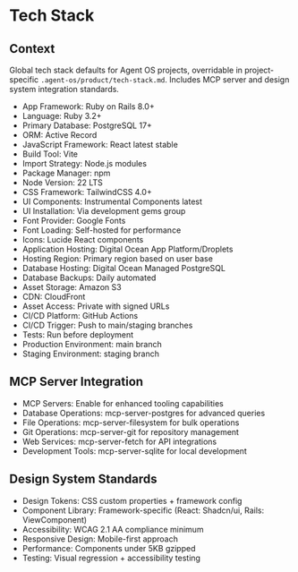 # Tech Stack

## Context

Global tech stack defaults for Agent OS projects, overridable in project-specific `.agent-os/product/tech-stack.md`. Includes MCP server and design system integration standards.

- App Framework: Ruby on Rails 8.0+
- Language: Ruby 3.2+
- Primary Database: PostgreSQL 17+
- ORM: Active Record
- JavaScript Framework: React latest stable
- Build Tool: Vite
- Import Strategy: Node.js modules
- Package Manager: npm
- Node Version: 22 LTS
- CSS Framework: TailwindCSS 4.0+
- UI Components: Instrumental Components latest
- UI Installation: Via development gems group
- Font Provider: Google Fonts
- Font Loading: Self-hosted for performance
- Icons: Lucide React components
- Application Hosting: Digital Ocean App Platform/Droplets
- Hosting Region: Primary region based on user base
- Database Hosting: Digital Ocean Managed PostgreSQL
- Database Backups: Daily automated
- Asset Storage: Amazon S3
- CDN: CloudFront
- Asset Access: Private with signed URLs
- CI/CD Platform: GitHub Actions
- CI/CD Trigger: Push to main/staging branches
- Tests: Run before deployment
- Production Environment: main branch
- Staging Environment: staging branch

## MCP Server Integration

- MCP Servers: Enable for enhanced tooling capabilities
- Database Operations: mcp-server-postgres for advanced queries
- File Operations: mcp-server-filesystem for bulk operations
- Git Operations: mcp-server-git for repository management
- Web Services: mcp-server-fetch for API integrations
- Development Tools: mcp-server-sqlite for local development

## Design System Standards

- Design Tokens: CSS custom properties + framework config
- Component Library: Framework-specific (React: Shadcn/ui, Rails: ViewComponent)
- Accessibility: WCAG 2.1 AA compliance minimum
- Responsive Design: Mobile-first approach
- Performance: Components under 5KB gzipped
- Testing: Visual regression + accessibility testing
